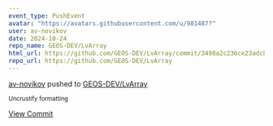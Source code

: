 ```yaml
---
event_type: PushEvent
avatar: "https://avatars.githubusercontent.com/u/981487?"
user: av-novikov
date: 2024-10-24
repo_name: GEOS-DEV/LvArray
html_url: https://github.com/GEOS-DEV/LvArray/commit/3498a2c236ce23adcb36e3c75a9612a7be0e27eb
repo_url: https://github.com/GEOS-DEV/LvArray
---
```


<a href='https://github.com/av-novikov' target='_blank'>av-novikov</a> pushed to <a href='https://github.com/GEOS-DEV/LvArray' target='_blank'>GEOS-DEV/LvArray</a>

<small>Uncrustify formatting</small>

<a href='https://github.com/GEOS-DEV/LvArray/commit/3498a2c236ce23adcb36e3c75a9612a7be0e27eb' target='_blank'>View Commit</a>